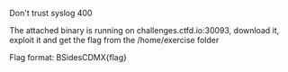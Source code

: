 Don't trust syslog
400

The attached binary is running on challenges.ctfd.io:30093, download it, exploit it and get the flag from the /home/exercise folder

Flag format: BSidesCDMX{flag}

